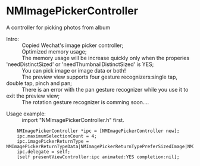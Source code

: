 # NMImagePickerController
A controller for picking photos from album

Intro:</br>
&emsp;&emsp;&emsp;Copied Wechat's image picker controller;</br>
&emsp;&emsp;&emsp;Optimized memory usage;</br>
&emsp;&emsp;&emsp;The memory usage will be increase quickly only when the properies 'needDistinctSized' or 'needThumbnailDistinctSized' is YES;</br>
&emsp;&emsp;&emsp;You can pick image or image data or both!</br>
&emsp;&emsp;&emsp;The preview view supports four gesture recognizers:single tap, double tap, pinch and pan;</br>
&emsp;&emsp;&emsp;There is an error with the pan gesture recognizer while you use it to exit the preview view;</br>
&emsp;&emsp;&emsp;The rotation gesture recognizer is comming soon....</br>

Usage example:</br>
&emsp;&emsp;&emsp;import "NMImagePickerController.h" first.

```HPH
    NMImagePickerController *ipc = [NMImagePickerController new];
    ipc.maximumSelectionCount = 4;
    ipc.imagePickerReturnType = NMImagePickerReturnTypeData|NMImagePickerReturnTypePreferSizedImage|NMImagePickerReturnTypeThumbnail;
    ipc.delegate = self;
    [self presentViewController:ipc animated:YES completion:nil];
```


